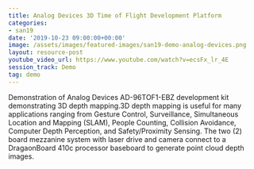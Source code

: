 ```yaml
---
title: Analog Devices 3D Time of Flight Development Platform
categories:
- san19
date: '2019-10-23 09:00:00+00:00'
image: /assets/images/featured-images/san19-demo-analog-devices.png
layout: resource-post
youtube_video_url: https://www.youtube.com/watch?v=ecsFx_lr_4E
session_track: Demo
tag: demo
---
```

Demonstration of Analog Devices AD-96TOF1-EBZ development kit demonstrating 3D depth mapping.3D depth mapping is useful for many applications ranging from Gesture Control, Surveillance, Simultaneous Location and Mapping (SLAM), People Counting, Collision Avoidance, Computer Depth Perception, and Safety/Proximity Sensing. The two (2) board mezzanine system with laser drive and camera connect to a DragaonBoard 410c processor baseboard to generate point cloud depth images.
